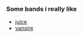 ### Some bands i really like
- [juice](https://www.itstimeforjuice.com/)
- [vansire](https://www.vansiretheband.com/)